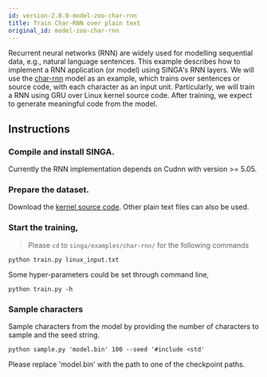 ```yaml
---
id: version-2.0.0-model-zoo-char-rnn
title: Train Char-RNN over plain text
original_id: model-zoo-char-rnn
---
```


<!--- Licensed to the Apache Software Foundation (ASF) under one or more contributor license agreements.  See the NOTICE file distributed with this work for additional information regarding copyright ownership.  The ASF licenses this file to you under the Apache License, Version 2.0 (the "License"); you may not use this file except in compliance with the License.  You may obtain a copy of the License at http://www.apache.org/licenses/LICENSE-2.0 Unless required by applicable law or agreed to in writing, software distributed under the License is distributed on an "AS IS" BASIS, WITHOUT WARRANTIES OR CONDITIONS OF ANY KIND, either express or implied.  See the License for the specific language governing permissions and limitations under the License.  -->

Recurrent neural networks (RNN) are widely used for modelling sequential data, e.g., natural language sentences. This example describes how to implement a RNN application (or model) using SINGA's RNN layers. We will use the [char-rnn](https://github.com/karpathy/char-rnn) model as an example, which trains over sentences or source code, with each character as an input unit. Particularly, we will train a RNN using GRU over Linux kernel source code. After training, we expect to generate meaningful code from the model.

## Instructions

### Compile and install SINGA.

Currently the RNN implementation depends on Cudnn with version >= 5.05.

### Prepare the dataset.

Download the [kernel source code](http://cs.stanford.edu/people/karpathy/char-rnn/). Other plain text files can also be used.

### Start the training,

> Please `cd` to `singa/examples/char-rnn/` for the following commands

```shell
python train.py linux_input.txt
```

Some hyper-parameters could be set through command line,

```shell
python train.py -h
```

### Sample characters

Sample characters from the model by providing the number of characters to sample and the seed string.

```shell
python sample.py 'model.bin' 100 --seed '#include <std'
```

Please replace 'model.bin' with the path to one of the checkpoint paths.
